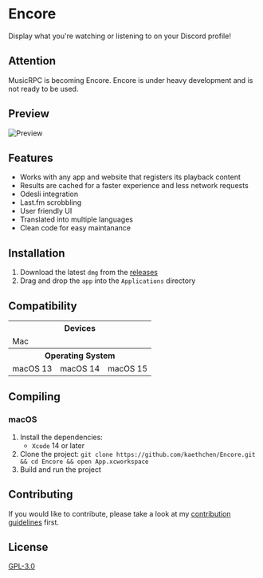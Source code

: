 # Encore
Display what you're watching or listening to on your Discord profile!

## Attention
MusicRPC is becoming Encore. Encore is under heavy development and is not ready to be used.

## Preview
<img src="Preview.png" alt="Preview" />

## Features
- Works with any app and website that registers its playback content
- Results are cached for a faster experience and less network requests
- Odesli integration
- Last.fm scrobbling
- User friendly UI
- Translated into multiple languages
- Clean code for easy maintanance

## Installation
1. Download the latest `dmg` from the [releases](https://github.com/kaethchen/Encore/releases)
2. Drag and drop the `app` into the `Applications` directory

## Compatibility
<table>
    <tr>
        <th colspan="3">Devices</th>
    </tr>
    <tr>
        <td colspan="3">Mac</td>
    </tr>
    <tr>
        <th colspan="3">Operating System</th>
    </tr>
    <tr>
        <td>macOS 13</td>
        <td>macOS 14</td>
        <td>macOS 15</td>
    </tr>
</table>

## Compiling
### macOS
1. Install the dependencies:
    - `Xcode` 14 or later
2. Clone the project: `git clone https://github.com/kaethchen/Encore.git && cd Encore && open App.xcworkspace`
4. Build and run the project

## Contributing
If you would like to contribute, please take a look at my [contribution guidelines](https://github.com/kaethchen/Encore/blob/main/CONTRIBUTING.md) first.

## License
[GPL-3.0](https://github.com/kaethchen/Encore/blob/main/COPYING)
